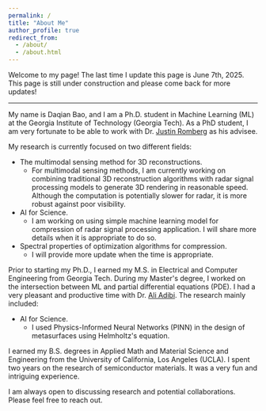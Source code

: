 ```yaml
---
permalink: /
title: "About Me"
author_profile: true
redirect_from: 
  - /about/
  - /about.html
---
```



Welcome to my page! The last time I update this page is June 7th, 2025. This page is still under construction and please come back for more updates!


--- 
My name is Daqian Bao, and I am a Ph.D. student in Machine Learning (ML) at the Georgia Institute of Technology (Georgia Tech). As a PhD student, I am very fortunate to be able to work with Dr. [Justin Romberg](https://jrom.ece.gatech.edu/) as his advisee.

My research is currently focused on two different fields:
- The multimodal sensing method for 3D reconstructions.
  - For multimodal sensing methods, I am currently working on combining traditional 3D reconstruction algorithms with radar signal processing models to generate 3D rendering in reasonable speed. Although the computation is potentially slower for radar, it is more robust against poor visibility. 
- AI for Science.
  - I am working on using simple machine learning model for compression of radar signal processing application. I will share more details when it is appropriate to do so.
- Spectral properties of optimization algorithms for compression.
  - I will provide more update when the time is appropriate.

Prior to starting my Ph.D., I earned my M.S. in Electrical and Computer Engineering from Georgia Tech. During my Master's degree, I worked on the intersection between ML and partial differential equations (PDE). I had a very pleasant and productive time with Dr. [Ali Adibi](https://ece.gatech.edu/directory/ali-adibi). The research mainly included:
- AI for Science.
  - I used Physics-Informed Neural Networks (PINN) in the design of metasurfaces using Helmholtz's equation.

I earned my B.S. degrees in Applied Math and Material Science and Engineering from the University of California, Los Angeles (UCLA). I spent two years on the research of semiconductor materials. It was a very fun and intriguing experience.

I am always open to discussing research and potential collaborations. Please feel free to reach out.